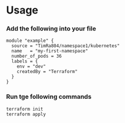 # Usage

### Add the following into your file
```
module "example" {
  source = "TimRa804/namespace1/kubernetes"
  name   = "my-first-namespace"
  number_of_pods = 36
  labels = {
    env = "dev"
    createdBy = "Terraform"
  }
}
```

### Run tge following commands
```
terraform init
terraform apply
```